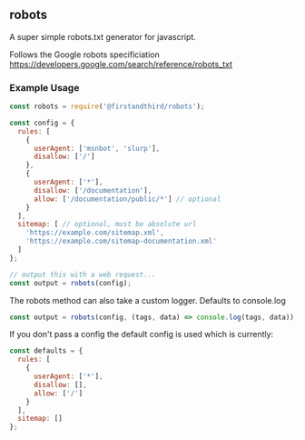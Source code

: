 ## robots

A super simple robots.txt generator for javascript.

Follows the Google robots specificiation https://developers.google.com/search/reference/robots_txt

### Example Usage

```js
const robots = require('@firstandthird/robots');

const config = {
  rules: [
    {
      userAgent: ['msnbot', 'slurp'],
      disallow: ['/']
    },
    {
      userAgent: ['*'],
      disallow: ['/documentation'],
      allow: ['/documentation/public/*'] // optional
    }
  ],
  sitemap: [ // optional, must be absolute url
    'https://example.com/sitemap.xml',
    'https://example.com/sitemap-documentation.xml'
  ]
};

// output this with a web request...
const output = robots(config);
```

The robots method can also take a custom logger. Defaults to console.log

```js
const output = robots(config, (tags, data) => console.log(tags, data));
```

If you don't pass a config the default config is used which is currently:

```js
const defaults = {
  rules: [
    {
      userAgent: ['*'],
      disallow: [],
      allow: ['/']
    }
  ],
  sitemap: []
};
```
